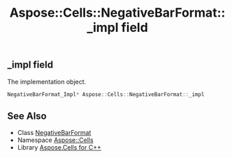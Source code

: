 ﻿---
title: Aspose::Cells::NegativeBarFormat::_impl field
linktitle: _impl
second_title: Aspose.Cells for C++ API Reference
description: 'Aspose::Cells::NegativeBarFormat::_impl field. The implementation object in C++.'
type: docs
weight: 1400
url: /cpp/aspose.cells/negativebarformat/_impl/
---
## _impl field


The implementation object.

```cpp
NegativeBarFormat_Impl* Aspose::Cells::NegativeBarFormat::_impl
```

## See Also

* Class [NegativeBarFormat](../)
* Namespace [Aspose::Cells](../../)
* Library [Aspose.Cells for C++](../../../)
